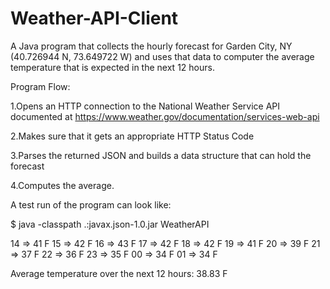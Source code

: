 # Weather-API-Client

A Java program that collects the hourly forecast for Garden City, NY (40.726944 N, 73.649722 W) and uses that data to computer the average temperature that is expected in the next 12 hours.

Program Flow:

1.Opens an HTTP connection to the National Weather Service API documented at https://www.weather.gov/documentation/services-web-api

2.Makes sure that it gets an appropriate HTTP Status Code

3.Parses the returned JSON and builds a data structure that can hold the forecast

4.Computes the average.

A test run of the program can look like:

$ java -classpath .:javax.json-1.0.jar WeatherAPI

14 => 41 F
15 => 42 F
16 => 43 F
17 => 42 F
18 => 42 F
19 => 41 F
20 => 39 F
21 => 37 F
22 => 36 F
23 => 35 F
00 => 34 F
01 => 34 F

Average temperature over the next 12 hours: 38.83 F
